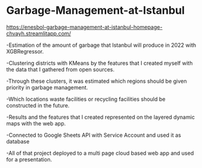 ﻿# Garbage-Management-at-Istanbul
 
 https://enesbol-garbage-management-at-istanbul-homepage-chvayh.streamlitapp.com/

-Estimation of the amount of garbage that Istanbul will produce in 2022 with XGBRegressor.


-Clustering districts with KMeans by the features that I created myself with the data that I gathered
from open sources.


-Through these clusters, it was estimated which regions should be given priority in garbage
management.

-Which locations waste facilities or recycling facilities should be constructed in the future.

-Results and the features that I created represented on the layered dynamic maps with the web app.

-Connected to Google Sheets API with Service Account and used it as database 

-All of that project deployed to a multi page cloud based web app and used for a presentation.


